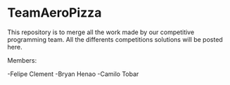 # TeamAeroPizza
This repository is to merge all the work made by our competitive programming team. All the differents competitions solutions will
be posted here.

Members:

-Felipe Clement
-Bryan Henao
-Camilo Tobar


